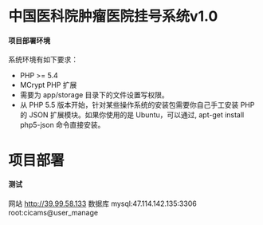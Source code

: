 中国医科院肿瘤医院挂号系统v1.0
=========================
#### 项目部署环境
系统环境有如下要求：
* PHP >= 5.4
* MCrypt PHP 扩展
* 需要为 app/storage 目录下的文件设置写权限。
* 从 PHP 5.5 版本开始，针对某些操作系统的安装包需要你自己手工安装 PHP 的 JSON 扩展模块。如果你使用的是 Ubuntu，可以通过,  apt-get install php5-json 命令直接安装。

项目部署
=======
#### 测试
网站  http://39.99.58.133
数据库 mysql:47.114.142.135:3306 root:cicams@user_manage




